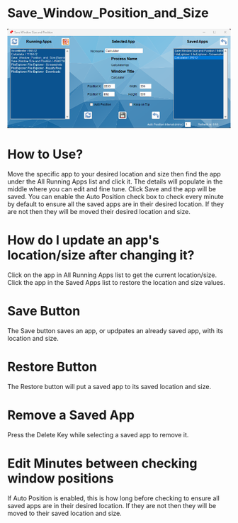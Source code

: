 # Save_Window_Position_and_Size

![Save_Window_Position_and_Size App Screen Shot](Resources/Screenshot.png)

# How to Use?

Move the specific app to your desired location and size then find the app under the All Running Apps list and click it. 
The details will populate in the middle where you can edit and fine tune. Click Save and the app will be saved. 
You can enable the Auto Position check box to check every minute by default to ensure all the saved apps are in their desired location. 
If they are not then they will be moved their desired location and size.

# How do I update an app's location/size after changing it?

Click on the app in All Running Apps list to get the current location/size. Click the app in the Saved Apps list to restore the location and size values.

# Save Button

The Save button saves an app, or updpates an already saved app, with its location and size.

# Restore Button

The Restore button will put a saved app to its saved location and size.

# Remove a Saved App

Press the Delete Key while selecting a saved app to remove it.

# Edit Minutes between checking window positions

If Auto Position is enabled, this is how long before checking to ensure all saved apps are in their desired location. If they are not then they will be moved to their saved location and size.
